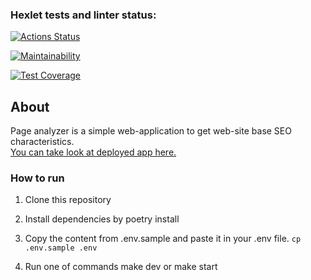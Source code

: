 ### Hexlet tests and linter status:
[![Actions Status](https://github.com/bulbaattacks/python-project-83/workflows/hexlet-check/badge.svg)](https://github.com/bulbaattacks/python-project-83/actions)

[![Maintainability](https://api.codeclimate.com/v1/badges/47ebe37ff75503196def/maintainability)](https://codeclimate.com/github/bulbaattacks/python-project-83/maintainability)

[![Test Coverage](https://api.codeclimate.com/v1/badges/47ebe37ff75503196def/test_coverage)](https://codeclimate.com/github/bulbaattacks/python-project-83/test_coverage)

## About
Page analyzer is a simple web-application to get web-site base SEO characteristics.  
[You can take look at deployed app here.](https://python-project-83-production-9d6d.up.railway.app)

### How to run 
1. Clone this repository
2. Install dependencies by poetry install
3. Copy the content from .env.sample and paste it in your .env file.
`
cp .env.sample .env
`

4. Run one of commands make dev or make start
